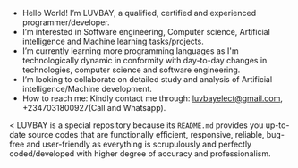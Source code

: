 - Hello World! I’m LUVBAY, a qualified, certified and experienced programmer/developer.
- I’m interested in Software engineering, Computer science, Artificial intelligence and Machine learning tasks/projects.
- I’m currently learning more programming languages as I'm technologically dynamic in conformity with day-to-day changes in technologies, computer science and software engineering.
- I’m looking to collaborate on detailed study and analysis of Artificial intelligence/Machine development.
- How to reach me: Kindly contact me through: luvbayelect@gmail.com, +2347031800927(Call and Whatsapp).

<
LUVBAY is a special repository because its `README.md` provides you up-to-date source codes that are functionally efficient, responsive, reliable, bug-free and user-friendly as everything is scrupulously and perfectly coded/developed with higher degree of accuracy and professionalism.
